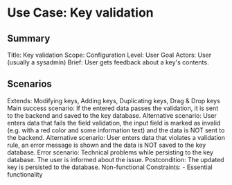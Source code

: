 # Use Case: Key validation

## Summary

Title: Key validation
Scope: Configuration
Level: User Goal
Actors: User (usually a sysadmin)
Brief: User gets feedback about a key's contents.

## Scenarios

Extends: Modifying keys, Adding keys, Duplicating keys, Drag & Drop keys
Main success scenario: If the entered data passes the validation, it is sent to
  the backend and saved to the key database.
Alternative scenario: User enters data that fails the field validation, the
  input field is marked as invalid (e.g. with a red color and some information
  text) and the data is NOT sent to the backend.
Alternative scenario: User enters data that violates a validation rule, an error
  message is shown and the data is NOT saved to the key database.
Error scenario: Technical problems while persisting to the key database. The
  user is informed about the issue.
Postcondition: The updated key is persisted to the database.
Non-functional Constraints:
	- Essential functionality
